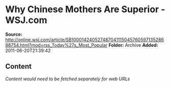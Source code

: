 # Why Chinese Mothers Are Superior - WSJ.com

**Source:** http://online.wsj.com/article/SB10001424052748704111504576059713528698754.html?mod=rss_Today%27s_Most_Popular
**Folder:** Archive
**Added:** 2011-06-20T21:39:42




## Content
*Content would need to be fetched separately for web URLs*
